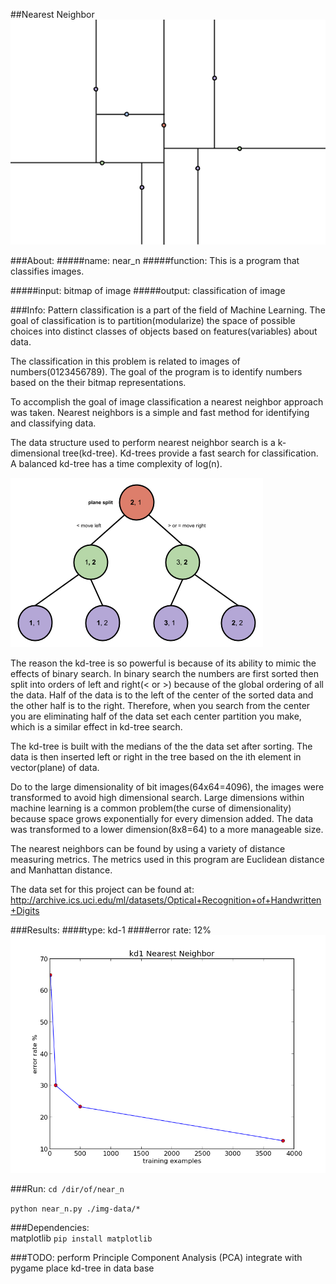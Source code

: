##Nearest Neighbor
<img src = "./about/near-n.png">

###About:
#####name:
near_n
#####function:
This is a program that classifies images. 

#####input:
bitmap of image
#####output:
classification of image

###Info:
Pattern classification is a part of the field of Machine Learning. The goal of classification is to partition(modularize) the space of possible choices into distinct classes of objects based on features(variables) about data. 

The classification in this problem is related to images of numbers(0123456789). The goal of the program is to identify numbers based on the their bitmap representations. 

To accomplish the goal of image classification a nearest neighbor approach was taken. Nearest neighbors is a simple and fast method for identifying and classifying data.

The data structure used to perform nearest neighbor search is a k-dimensional tree(kd-tree). Kd-trees provide a fast search for classification. A balanced kd-tree has a time complexity of log(n).

<img src = "./about/kd-tree.png">

The reason the kd-tree is so powerful is because of its ability to mimic the effects of binary search. In binary search the numbers are first sorted then split into orders of left and right(< or >) because of the global ordering of all the data. Half of the data is to the left of the center of the sorted data and the other half is to the right. Therefore, when you search from the center you are eliminating half of the data set each center partition you make, which is a similar effect in kd-tree search.   

The kd-tree is built with the medians of the the data set after sorting. The data is then inserted left or right in the tree based on the ith element in vector(plane) of data.

Do to the large dimensionality of bit images(64x64=4096), the images were transformed to avoid high dimensional search. Large dimensions within machine learning is a common problem(the curse of dimensionality) because space grows exponentially for every dimension added. The data was transformed to a lower dimension(8x8=64) to a more manageable size. 

The nearest neighbors can be found by using a variety of distance measuring metrics. The metrics used in this program are Euclidean distance and Manhattan distance.

The data set for this project can be found at:
http://archive.ics.uci.edu/ml/datasets/Optical+Recognition+of+Handwritten+Digits

###Results: 
####type: 
kd-1
####error rate: 
12%
<img src = "./results/kd1.png">

###Run:
`cd /dir/of/near_n`

`python near_n.py ./img-data/*`

###Dependencies:   
matplotlib
`pip install matplotlib`

###TODO:
perform Principle Component Analysis (PCA)
integrate with pygame
place kd-tree in data base 